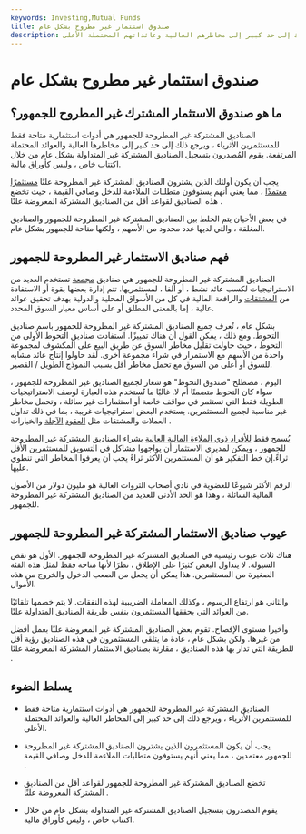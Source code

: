 ```yaml
---
keywords: Investing,Mutual Funds
title: صندوق استثمار غير مطروح بشكل عام
description: الصناديق المشتركة غير المطروحة علنًا متاحة فقط للمستثمرين الأثرياء ، ويرجع ذلك إلى حد كبير إلى مخاطرهم العالية وعائداتهم المحتملة الأعلى.
---
```


# صندوق استثمار غير مطروح بشكل عام
## ما هو صندوق الاستثمار المشترك غير المطروح للجمهور؟

الصناديق المشتركة غير المطروحة للجمهور هي أدوات استثمارية متاحة فقط للمستثمرين الأثرياء ، ويرجع ذلك إلى حد كبير إلى مخاطرها العالية والعوائد المحتملة المرتفعة. يقوم المُصدرون بتسجيل الصناديق المشتركة غير المتداولة بشكل عام من خلال اكتتاب خاص ، وليس كأوراق مالية.

يجب أن يكون أولئك الذين يشترون الصناديق المشتركة غير المطروحة علنًا [مستثمرًا معتمدًا](/accreditedinvestor) ، مما يعني أنهم يستوفون متطلبات الملاءمة للدخل وصافي القيمة ، حيث تخضع هذه الصناديق لقواعد أقل من الصناديق المشتركة المعروضة علنًا .

في بعض الأحيان يتم الخلط بين الصناديق المشتركة غير المطروحة للجمهور والصناديق المغلقة ، والتي لديها عدد محدود من الأسهم ، ولكنها متاحة للجمهور بشكل عام.

## فهم صناديق الاستثمار غير المطروحة للجمهور

الصناديق المشتركة غير المطروحة للجمهور هي صناديق [مجمعة](/pooledfunds) تستخدم العديد من الاستراتيجيات لكسب عائد نشط ، أو ألفا ، لمستثمريها. تتم إدارة بعضها بقوة أو الاستفادة من [المشتقات](/derivative) والرافعة المالية في كل من الأسواق المحلية والدولية بهدف تحقيق عوائد عالية ، إما بالمعنى المطلق أو على أساس معيار السوق المحدد.

بشكل عام ، تُعرف جميع الصناديق المشتركة غير المطروحة للجمهور باسم صناديق التحوط. ومع ذلك ، يمكن القول أن هناك تمييزًا. استفادت صناديق التحوط الأولى من التحوط ، حيث حاولت تقليل مخاطر السوق عن طريق البيع على المكشوف لمجموعة واحدة من الأسهم مع الاستمرار في شراء مجموعة أخرى. لقد حاولوا إنتاج عائد مشابه للسوق أو أعلى من السوق مع تحمل مخاطر أقل بسبب النموذج الطويل / القصير.

اليوم ، مصطلح "صندوق التحوط" هو شعار لجميع الصناديق غير المطروحة للجمهور ، سواء كان التحوط متضمنًا أم لا. غالبًا ما تُستخدم هذه العبارة لوصف الاستراتيجيات الطويلة فقط التي تستثمر في مواقف خاصة أو استثمارات غير سائلة ، وتحمل مخاطر غير مناسبة لجميع المستثمرين. يستخدم البعض استراتيجيات غريبة ، بما في ذلك تداول العملات والمشتقات مثل [العقود](/option) [الآجلة](/futures) والخيارات .

يُسمح فقط [للأفراد ذوي الملاءة المالية العالية](/hnwi) بشراء الصناديق المشتركة غير المطروحة للجمهور ، ويمكن لمديري الاستثمار أن يواجهوا مشاكل في التسويق للمستثمرين الأقل ثراءً.إن خط التفكير هو أن المستثمرين الأكثر ثراءً يجب أن يعرفوا المخاطر التي تنطوي عليها.

الرقم الأكثر شيوعًا للعضوية في نادي أصحاب الثروات العالية هو مليون دولار من الأصول المالية السائلة ، وهذا هو الحد الأدنى للعديد من الصناديق المشتركة غير المطروحة للجمهور.

## عيوب صناديق الاستثمار المشتركة غير المطروحة للجمهور

هناك ثلاث عيوب رئيسية في الصناديق المشتركة غير المطروحة للجمهور. الأول هو نقص السيولة. لا يتداول البعض كثيرًا على الإطلاق ، نظرًا لأنها متاحة فقط لمثل هذه الفئة الصغيرة من المستثمرين. هذا يمكن أن يجعل من الصعب الدخول والخروج من هذه الأموال.

والثاني هو ارتفاع الرسوم ، وكذلك المعاملة الضريبية لهذه النفقات. لا يتم خصمها تلقائيًا من العوائد التي يحققها المستثمرون بنفس طريقة الصناديق المتداولة علنًا.

وأخيرا مستوى الإفصاح. تقوم بعض الصناديق المشتركة غير المعروضة علنًا بعمل أفضل من غيرها. ولكن بشكل عام ، عادة ما يتلقى المستثمرون في هذه الصناديق رؤية أقل للطريقة التي تدار بها هذه الصناديق ، مقارنة بصناديق الاستثمار المشتركة المعروضة علنًا .

## يسلط الضوء

- الصناديق المشتركة غير المطروحة للجمهور هي أدوات استثمارية متاحة فقط للمستثمرين الأثرياء ، ويرجع ذلك إلى حد كبير إلى المخاطر العالية والعوائد المحتملة الأعلى.

- يجب أن يكون المستثمرون الذين يشترون الصناديق المشتركة غير المطروحة للجمهور معتمدين ، مما يعني أنهم يستوفون متطلبات الملاءمة للدخل وصافي القيمة .

- تخضع الصناديق المشتركة غير المطروحة للجمهور لقواعد أقل من الصناديق المشتركة المعروضة علنًا .

- يقوم المصدرون بتسجيل الصناديق المشتركة غير المتداولة بشكل عام من خلال اكتتاب خاص ، وليس كأوراق مالية.

